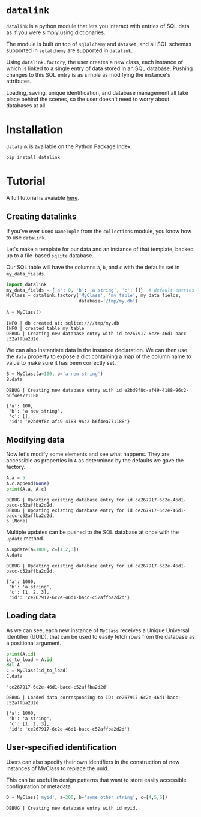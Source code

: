 <!--[![PyPI version fury.io](https://badge.fury.io/py/ansicolortags.svg)](https://pypi.python.org/pypi/ansicolortags/)-->
<!--[![PyPI license](https://img.shields.io/pypi/l/ansicolortags.svg)](https://pypi.python.org/pypi/ansicolortags/)-->

# `datalink`
`datalink` is a python module that lets you interact with entries of SQL
data as if you were simply using dictionaries.

The module is built on top of `sqlalchemy` and `dataset`, and all SQL
schemas supported in `sqlalchemy` are supported in `datalink`.

Using `datalink.factory`, the user creates a new class, each instance of
which is linked to a single entry of data stored in an SQL database.
Pushing changes to this SQL entry is as simple as modifying the
instance's attributes.

Loading, saving, unique identification, and database management all
take place behind the scenes, so the user doesn't need to worry about
databases at all.

# Installation
`datalink` is available on the Python Package Index.
```
pip install datalink
```

# Tutorial
A full tutorial is avaiable
[here](https://github.com/hypernormalisation/datalink/blob/master/doc/tutorial.md).

## Creating datalinks
If you've ever used `NameTuple` from the `collections` module, you know
how to use `datalink`.

Let's make a template for our data and an instance of that template,
backed up to a file-based `sqlite` database.

Our SQL table will have the columns `a`, `b`, and `c` with the defaults
set in `my_data_fields`.


```python
import datalink
my_data_fields = {'a': 0, 'b': 'a string', 'c': []}  # default entries
MyClass = datalink.factory('MyClass', 'my_table', my_data_fields,
                           database='/tmp/my.db')
                           
A = MyClass()    
```
    INFO | db created at: sqlite:////tmp/my.db
    INFO | created table my_table
    DEBUG | Creating new database entry with id ce267917-6c2e-46d1-bacc-c52affba2d2d.


We can also instantiate data in the instance declaration.
We can then use the `data` property to expose a dict containing a map of
the column name to value to make sure it has been correctly set.


```python
B = MyClass(a=100, b='a new string')
B.data
```

    DEBUG | Creating new database entry with id e2bd9f8c-af49-4188-96c2-b6f4ea771188.

    {'a': 100,
     'b': 'a new string',
     'c': [],
     'id': 'e2bd9f8c-af49-4188-96c2-b6f4ea771188'}



## Modifying data
Now let's modify some elements and see what happens. They are accessible
as properties in `A` as determined by the defaults we gave the factory.



```python
A.a = 5
A.c.append(None)
print(A.a, A.c)
```

    DEBUG | Updating existing database entry for id ce267917-6c2e-46d1-bacc-c52affba2d2d.
    DEBUG | Updating existing database entry for id ce267917-6c2e-46d1-bacc-c52affba2d2d.
    5 [None]


Multiple updates can be pushed to the SQL database at once with the
`update` method.



```python
A.update(a=1000, c=[1,2,3])
A.data
```
    DEBUG | Updating existing database entry for id ce267917-6c2e-46d1-bacc-c52affba2d2d.

    {'a': 1000,
     'b': 'a string',
     'c': [1, 2, 3],
     'id': 'ce267917-6c2e-46d1-bacc-c52affba2d2d'}

## Loading data
As we can see, each new instance of `MyClass` receives a Unique
Universal Identifier (UUID), that can be used to easily fetch rows from
the database as a positional argument.



```python
print(A.id)
id_to_load = A.id
del A
C = MyClass(id_to_load)
C.data
```
    'ce267917-6c2e-46d1-bacc-c52affba2d2d'

    DEBUG | Loaded data corresponding to ID: ce267917-6c2e-46d1-bacc-c52affba2d2d

    {'a': 1000,
     'b': 'a string',
     'c': [1, 2, 3],
     'id': 'ce267917-6c2e-46d1-bacc-c52affba2d2d'}



## User-specified identification
Users can also specify their own identifiers in the construction of new
instances of MyClass to replace the uuid.

This can be useful in design patterns that want to store easily
accessible configuration or metadata.


```python
D = MyClass('myid', a=200, b='some other string', c=[4,5,6])
```

    DEBUG | Creating new database entry with id myid.

